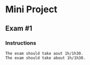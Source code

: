 # Mini Project

## Exam #1

### Instructions

```plaintext
The exam should take aout 1h/1h30.
The exam should take about 1h/1h30.
```
